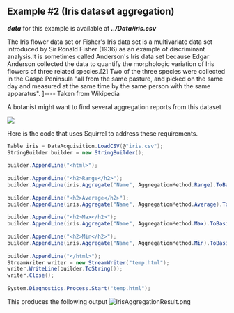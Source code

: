 Example #2 (Iris dataset aggregation)
-----
***data*** for this example is available at ***../Data/iris.csv***

<p> The Iris flower data set or Fisher's Iris data set is a multivariate data set introduced by Sir Ronald Fisher (1936) as an example of discriminant analysis.It is sometimes called Anderson's Iris data set because Edgar Anderson collected the data to quantify the morphologic variation of Iris flowers of three related species.[2] Two of the three species were collected in the Gaspé Peninsula "all from the same pasture, and picked on the same day and measured at the same time by the same person with the same apparatus". ]---- Taken from Wikipedia </p>

<p>A botanist might want to find several aggregation reports from this dataset</p>


<img src="http://gifyu.com/images/iris.gif" border="0">

Here is the code that uses Squirrel to address these requirements.
```csharp
Table iris = DataAcquisition.LoadCSV(@"iris.csv");
StringBuilder builder = new StringBuilder();
 
builder.AppendLine("<html>");
 
builder.AppendLine("<h2>Range</h2>");
builder.AppendLine(iris.Aggregate("Name", AggregationMethod.Range).ToBasicBootstrapHTMLTable(BootstrapTableDecorators.BootstrapTableClasses.Table_Striped)););
 
builder.AppendLine("<h2>Average</h2>");
builder.AppendLine(iris.Aggregate("Name", AggregationMethod.Average).ToBasicBootstrapHTMLTable(BootstrapTableDecorators.BootstrapTableClasses.Table_Striped)););
 
builder.AppendLine("<h2>Max</h2>");
builder.AppendLine(iris.Aggregate("Name", AggregationMethod.Max).ToBasicBootstrapHTMLTable(BootstrapTableDecorators.BootstrapTableClasses.Table_Striped)););
 
builder.AppendLine("<h2>Min</h2>");
builder.AppendLine(iris.Aggregate("Name", AggregationMethod.Min).ToBasicBootstrapHTMLTable(BootstrapTableDecorators.BootstrapTableClasses.Table_Striped)););
 
builder.AppendLine("</html>");
StreamWriter writer = new StreamWriter("temp.html");
writer.WriteLine(builder.ToString());
writer.Close();
 
System.Diagnostics.Process.Start("temp.html"); 
```
This produces the following output
<img src="http://gifyu.com/images/IrisAggregationResult.png" alt="IrisAggregationResult.png" border="0" />
